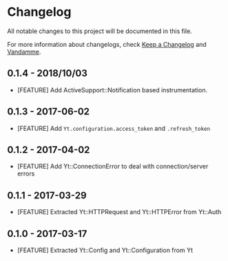 # Changelog

All notable changes to this project will be documented in this file.

For more information about changelogs, check
[Keep a Changelog](http://keepachangelog.com) and
[Vandamme](http://tech-angels.github.io/vandamme).

## 0.1.4 - 2018/10/03

* [FEATURE] Add ActiveSupport::Notification based instrumentation.

## 0.1.3 - 2017-06-02

* [FEATURE] Add `Yt.configuration.access_token` and `.refresh_token`

## 0.1.2 - 2017-04-02

* [FEATURE] Add Yt::ConnectionError to deal with connection/server errors

## 0.1.1 - 2017-03-29

* [FEATURE] Extracted Yt::HTTPRequest and Yt::HTTPError from Yt::Auth

## 0.1.0 - 2017-03-17

* [FEATURE] Extracted Yt::Config and Yt::Configuration from Yt
